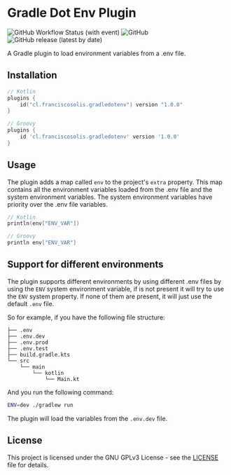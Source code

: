 # Gradle Dot Env Plugin
![GitHub Workflow Status (with event)](https://img.shields.io/github/actions/workflow/status/Im-Fran/GradleDotEnv/test.yml?logo=github&label=Workflow+Status)
![GitHub](https://img.shields.io/github/license/Im-Fran/GradleDotEnv?label=License)
![GitHub release (latest by date)](https://img.shields.io/github/v/release/Im-Fran/GradleDotEnv?label=Release)

A Gradle plugin to load environment variables from a .env file.

## Installation
```kotlin
// Kotlin
plugins {
    id("cl.franciscosolis.gradledotenv") version "1.0.0"
}
```

```groovy
// Groovy
plugins {
    id 'cl.franciscosolis.gradledotenv' version '1.0.0'
}
```

## Usage
The plugin adds a map called `env` to the project's `extra` property.
This map contains all the environment variables loaded from the .env file and the system environment variables. The system environment variables have priority over the .env file variables.
```kotlin
// Kotlin
println(env["ENV_VAR"])
```

```groovy
// Groovy
println env["ENV_VAR"]
```

## Support for different environments
The plugin supports different environments
by using different .env files by using the `ENV` system environment variable,
if is not present it will try to use the `ENV` system property.
If none of them are present, it will just use the default `.env` file.

So for example, if you have the following file structure:
```
├── .env
├── .env.dev
├── .env.prod
├── .env.test
├── build.gradle.kts
└── src
    └── main
        └── kotlin
            └── Main.kt
```

And you run the following command:
```bash
ENV=dev ./gradlew run
```

The plugin will load the variables from the `.env.dev` file.

## License
This project is licensed under the GNU GPLv3 License - see the [LICENSE](https://github.com/Im-Fran/GradleDotEnv/blob/master/LICENSE) file for details.

